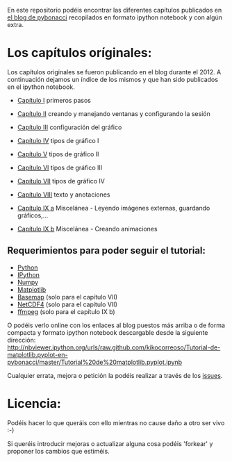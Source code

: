 En este repositorio podéis encontrar las diferentes capítulos publicados 
en [el blog de pybonacci](http://pybonacci.wordpress.com) recopilados en
formato ipython notebook y con algún extra.

Los capítulos oríginales:
=========================

Los capítulos originales se fueron publicando en el blog durante el 2012. A 
continuación dejamos un índice de los mismos y que han sido publicados en el
ipython notebook.

 - [Capítulo I](http://pybonacci.wordpress.com/2012/05/14/manual-de-introduccion-a-matplotlib-pyplot-i/)
 primeros pasos
 
 - [Capítulo II](http://pybonacci.wordpress.com/2012/05/19/manual-de-introduccion-a-matplotlib-pyplot-ii-creando-y-manejando-ventanas-y-configurando-la-sesion/)
 creando y manejando ventanas y configurando la sesión

 - [Capítulo III](http://pybonacci.wordpress.com/2012/05/25/manual-de-introduccion-a-matplotlib-pyplot-iii-configuracion-del-grafico/)
 configuración del gráfico

 - [Capítulo IV](http://pybonacci.wordpress.com/2012/06/04/manual-de-introduccion-a-matplotlib-pyplot-iv-tipos-de-grafico-i/)
 tipos de gráfico I

 - [Capítulo V](http://pybonacci.wordpress.com/2012/06/23/manual-de-introduccion-a-matplotlib-pyplot-v-tipos-de-grafico-ii/)
 tipos de gráfico II

 - [Capítulo VI](http://pybonacci.wordpress.com/2012/07/01/manual-de-introduccion-a-matplotlib-pyplot-vi-tipos-de-grafico-iii/)
 tipos de gráfico III

 - [Capítulo VII](http://pybonacci.wordpress.com/2012/07/29/manual-de-introduccion-a-matplotlib-pyplot-vii-tipos-de-grafico-iv/)
 tipos de gráfico IV

 - [Capítulo VIII](http://pybonacci.wordpress.com/2012/08/24/manual-de-introduccion-a-matplotlib-pyplot-viii-texto-y-anotaciones/)
 texto y anotaciones

 - [Capítulo IX a](http://pybonacci.wordpress.com/2012/08/30/manual-de-introduccion-a-matplotlib-pyplot-ix-miscelanea/)
 Miscelánea - Leyendo imágenes externas, guardando gráficos,...

 - [Capítulo IX b](http://pybonacci.wordpress.com/2012/12/16/creando-una-animacion-con-matplotlib-y-ffmpeg/)
 Miscelánea - Creando animaciones

Requerimientos para poder seguir el tutorial:
---------------------------------------------

 - [Python](http://python.org/)
 - [IPython](http://ipython.org/)
 - [Numpy](http://www.numpy.org/)
 - [Matplotlib](http://matplotlib.org/)
 - [Basemap](http://matplotlib.org/basemap/) (solo para el capítulo VII)
 - [NetCDF4](http://code.google.com/p/netcdf4-python/) (solo para el capítulo VII)
 - [ffmpeg](http://www.ffmpeg.org/) (solo para el capítulo IX b)

O podéis verlo online con los enlaces al blog puestos más arriba o de forma 
compacta y formato ipython notebook descargable desde la siguiente dirección:
http://nbviewer.ipython.org/urls/raw.github.com/kikocorreoso/Tutorial-de-matplotlib.pyplot-en-pybonacci/master/Tutorial%20de%20matplotlib.pyplot.ipynb

Cualquier errata, mejora o petición la podéis realizar a través de los [issues](https://github.com/kikocorreoso/Tutorial-de-matplotlib.pyplot-en-pybonacci/issues).

Licencia:
=========

Podéis hacer lo que queráis con ello mientras no cause daño a otro ser vivo :-)

Si queréis introducir mejoras o actualizar alguna cosa podéis 'forkear' y proponer los cambios que estiméis.
